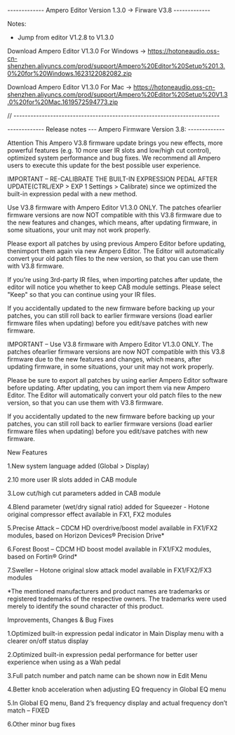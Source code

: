 ------------- Ampero Editor Version 1.3.0 -> Firware V3.8 -------------

Notes:

- Jump from editor V1.2.8 to V1.3.0

Download Ampero Editor V1.3.0 For Windows ->
https://hotoneaudio.oss-cn-shenzhen.aliyuncs.com/prod/support/Ampero%20Editor%20Setup%201.3.0%20for%20Windows.1623122082082.zip

Download Ampero Editor V1.3.0 For Mac ->
https://hotoneaudio.oss-cn-shenzhen.aliyuncs.com/prod/support/Ampero%20Editor%20Setup%20V1.3.0%20for%20Mac.1619572594773.zip

// -------------------------------------------------------------------------

------------- Release notes --- Ampero Firmware Version 3.8: -------------

Attention
This Ampero V3.8 firmware update brings you new effects, more powerful features (e.g. 10 more user IR slots and low/high cut control), optimized system performance and bug fixes. We recommend all Ampero users to execute this update for the best possible user experience.

IMPORTANT – RE-CALIBRATE THE BUILT-IN EXPRESSION PEDAL AFTER UPDATE(CTRL/EXP > EXP 1 Settings > Calibrate) since we optimized the built-in expression pedal with a new method.

Use V3.8 firmware with Ampero Editor V1.3.0 ONLY. The patches ofearlier firmware versions are now NOT compatible with this V3.8 firmware due to the new features and changes, which means, after updating firmware, in some situations, your unit may not work properly.  

Please export all patches by using previous Ampero Editor before updating, thenimport them again via new Ampero Editor. The Editor will automatically convert your old patch files to the new version, so that you can use them with V3.8 firmware.

If you’re using 3rd-party IR files, when importing patches after update, the editor will notice you whether to keep CAB module settings. Please select "Keep" so that you can continue using your IR files.

If you accidentally updated to the new firmware before backing up your patches, you can still roll back to earlier firmware versions (load earlier firmware files when updating) before you edit/save patches with new firmware.

 

IMPORTANT – Use V3.8 firmware with Ampero Editor V1.3.0 ONLY. The patches ofearlier firmware versions are now NOT compatible with this V3.8 firmware due to the new features and changes, which means, after updating firmware, in some situations, your unit may not work properly.

Please be sure to export all patches by using earlier Ampero Editor software before updating. After updating, you can import them via new Ampero Editor. The Editor will automatically convert your old patch files to the new version, so that you can use them with V3.8 firmware.

If you accidentally updated to the new firmware before backing up your patches, you can still roll back to earlier firmware versions (load earlier firmware files when updating) before you edit/save patches with new firmware.

 

New Features

1.New system language added (Global > Display)

2.10 more user IR slots added in CAB module

3.Low cut/high cut parameters added in CAB module

4.Blend parameter (wet/dry signal ratio) added for Squeezer - Hotone original compressor effect available in FX1, FX2 modules

5.Precise Attack – CDCM HD overdrive/boost model available in FX1/FX2 modules, based on Horizon Devices® Precision Drive*

6.Forest Boost – CDCM HD boost model available in FX1/FX2 modules, based on Fortin® Grind*

7.Sweller – Hotone original slow attack model available in FX1/FX2/FX3 modules

 

*The mentioned manufacturers and product names are trademarks or registered trademarks of the respective owners. The trademarks were used merely to identify the sound character of this product.

 

Improvements, Changes & Bug Fixes

1.Optimized built-in expression pedal indicator in Main Display menu with a clearer on/off status display

2.Optimized built-in expression pedal performance for better user experience when using as a Wah pedal

3.Full patch number and patch name can be shown now in Edit Menu

4.Better knob acceleration when adjusting EQ frequency in Global EQ menu

5.In Global EQ menu, Band 2’s frequency display and actual frequency don’t match – FIXED

6.Other minor bug fixes
